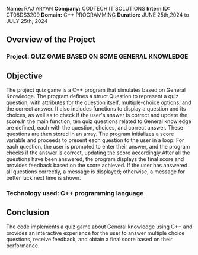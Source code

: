 **Name:** RAJ ARYAN 
**Company:** CODTECH IT SOLUTIONS 
**Intern ID:** CT08DS3209 
**Domain:** C++ PROGRAMMING 
**Duration:** JUNE 25th,2024 to JULY 25th, 2024


## Overview of the Project

### Project: QUIZ GAME BASED ON SOME GENERAL KNOWLEDGE

## Objective
The project quiz game is a C++ program that simulates based on General Knowledge. The program defines a struct Question to represent a quiz question, with attributes for the question itself, multiple-choice options, and the correct answer. It also includes functions to display a question and its choices, as well as to check if the user's answer is correct and update the score.In the main function, ten quiz questions related to General knowledge are defined, each with the question, choices, and correct answer. These questions are then stored in an array. The program initializes a score variable and proceeds to present each question to the user in a loop. For each question, the user is prompted to enter their answer, and the program checks if the answer is correct, updating the score accordingly.After all the questions have been answered, the program displays the final score and provides feedback based on the score achieved. If the user has answered all questions correctly, a message is displayed; otherwise, a message for better luck next time is shown.

### Technology used: C++ programming language

## Conclusion
The code implements a quiz game about General knowledge using C++ and provides an interactive experience for the user to answer multiple choice questions, receive feedback, and obtain a final score based on their performance.
